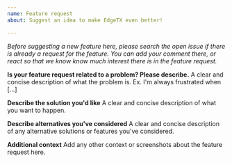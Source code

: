 ```yaml
---
name: Feature request
about: Suggest an idea to make EdgeTX even better!

---
```

*Before suggesting a new feature here, please search the open issue if there is already a request for the feature.
You can add your comment there, or react so that we know know much interest there is in the feature request.*

**Is your feature request related to a problem? Please describe.**
A clear and concise description of what the problem is. Ex. I'm always frustrated when [...]

**Describe the solution you'd like**
A clear and concise description of what you want to happen.

**Describe alternatives you've considered**
A clear and concise description of any alternative solutions or features you've considered.

**Additional context**
Add any other context or screenshots about the feature request here.
